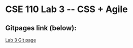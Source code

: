 # CSE 110 Lab 3 -- CSS + Agile
## Gitpages link (below): 
[Lab 3 Git page](https://xavierkst.github.io/wi21-cse110-lab3/)
